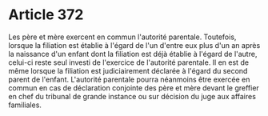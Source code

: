 # Article 372

Les père et mère exercent en commun l'autorité parentale.   Toutefois, lorsque la filiation est établie à l'égard de l'un d'entre eux plus d'un an après la naissance d'un enfant dont la filiation est déjà établie à l'égard de l'autre, celui-ci reste seul investi de l'exercice de l'autorité parentale. Il en est de même lorsque la filiation est judiciairement déclarée à l'égard du second parent de l'enfant.   L'autorité parentale pourra néanmoins être exercée en commun en cas de déclaration conjointe des père et mère devant le greffier en chef du tribunal de grande instance ou sur décision du juge aux affaires familiales.